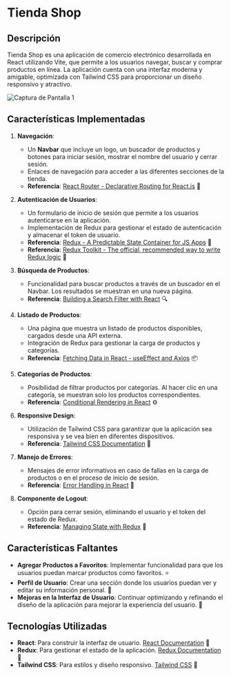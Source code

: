 # Tienda Shop

## Descripción
Tienda Shop es una aplicación de comercio electrónico desarrollada en React utilizando Vite, que permite a los usuarios navegar, buscar y comprar productos en línea. La aplicación cuenta con una interfaz moderna y amigable, optimizada con Tailwind CSS para proporcionar un diseño responsivo y atractivo.


![Captura de Pantalla 1](/imagen1.png)


## Características Implementadas

1. **Navegación**:
   - Un **Navbar** que incluye un logo, un buscador de productos y botones para iniciar sesión, mostrar el nombre del usuario y cerrar sesión.
   - Enlaces de navegación para acceder a las diferentes secciones de la tienda.
   - **Referencia**: [React Router - Declarative Routing for React.js](https://reactrouter.com/en/main) 🔗

2. **Autenticación de Usuarios**:
   - Un formulario de inicio de sesión que permite a los usuarios autenticarse en la aplicación.
   - Implementación de Redux para gestionar el estado de autenticación y almacenar el token de usuario.
   - **Referencia**: [Redux - A Predictable State Container for JS Apps](https://redux.js.org/introduction/getting-started) 🔗
   - **Referencia**: [Redux Toolkit - The official, recommended way to write Redux logic](https://redux-toolkit.js.org/introduction/getting-started) 🔗

3. **Búsqueda de Productos**:
   - Funcionalidad para buscar productos a través de un buscador en el Navbar. Los resultados se muestran en una nueva página.
   - **Referencia**: [Building a Search Filter with React](https://www.freecodecamp.org/news/how-to-create-a-simple-search-filter-in-react/) 🔍

4. **Listado de Productos**:
   - Una página que muestra un listado de productos disponibles, cargados desde una API externa.
   - Integración de Redux para gestionar la carga de productos y categorías.
   - **Referencia**: [Fetching Data in React - useEffect and Axios](https://reactjs.org/docs/faq-ajax.html) 📦

5. **Categorías de Productos**:
   - Posibilidad de filtrar productos por categorías. Al hacer clic en una categoría, se muestran solo los productos correspondientes.
   - **Referencia**: [Conditional Rendering in React](https://reactjs.org/docs/conditional-rendering.html) ⚙️

6. **Responsive Design**:
   - Utilización de Tailwind CSS para garantizar que la aplicación sea responsiva y se vea bien en diferentes dispositivos.
   - **Referencia**: [Tailwind CSS Documentation](https://tailwindcss.com/docs) 📐

7. **Manejo de Errores**:
   - Mensajes de error informativos en caso de fallas en la carga de productos o en el proceso de inicio de sesión.
   - **Referencia**: [Error Handling in React](https://reactjs.org/docs/error-boundaries.html) 🚨

8. **Componente de Logout**:
   - Opción para cerrar sesión, eliminando el usuario y el token del estado de Redux.
   - **Referencia**: [Managing State with Redux](https://redux.js.org/tutorials/overview) 🔄

## Características Faltantes
- **Agregar Productos a Favoritos**: Implementar funcionalidad para que los usuarios puedan marcar productos como favoritos. ⭐
- **Perfil de Usuario**: Crear una sección donde los usuarios puedan ver y editar su información personal. 👤
- **Mejoras en la Interfaz de Usuario**: Continuar optimizando y refinando el diseño de la aplicación para mejorar la experiencia del usuario. 🎨

## Tecnologías Utilizadas
- **React**: Para construir la interfaz de usuario. [React Documentation](https://reactjs.org/docs/getting-started.html) 📖
- **Redux**: Para gestionar el estado de la aplicación. [Redux Documentation](https://redux.js.org/introduction/getting-started) 📘
- **Tailwind CSS**: Para estilos y diseño responsivo. [Tailwind CSS](https://tailwindcss.com/) 🎨
